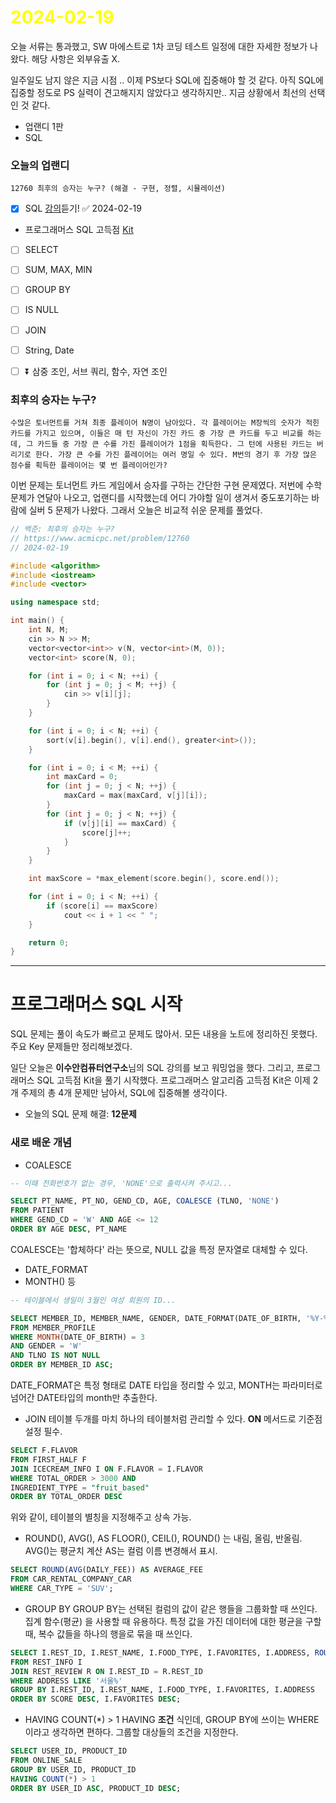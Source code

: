 # <span style="color:yellow">2024-02-19</span>

오늘 서류는 통과했고, SW 마에스트로 1차 코딩 테스트 일정에 대한 자세한 정보가 나왔다.
해당 사항은 외부유출 X.

일주일도 남지 않은 지금 시점 .. 이제 PS보다 SQL에 집중해야 할 것 같다.
아직 SQL에 집중할 정도로 PS 실력이 견고해지지 않았다고 생각하지만.. 지금 상황에서 최선의 선택인 것 같다.

- 업랜디 1판
- SQL

### 오늘의 업랜디
```
12760 최후의 승자는 누구? (해결 - 구현, 정렬, 시뮬레이션)
```

- [x] SQL [강의](https://www.youtube.com/watch?v=vgIc4ctNFbc)듣기! ✅ 2024-02-19

- 프로그래머스 SQL 고득점 [Kit](https://school.programmers.co.kr/learn/challenges?tab=sql_practice_kit)
- [ ] SELECT
- [ ] SUM, MAX, MIN
- [ ] GROUP BY
- [ ] IS NULL
- [ ] JOIN
- [ ] String, Date
- [ ] ⏬ 삼중 조인, 서브 쿼리, 함수, 자연 조인


### 최후의 승자는 누구?
```
수많은 토너먼트를 거쳐 최종 플레이어 N명이 남아있다. 각 플레이어는 M장씩의 숫자가 적힌 카드를 가지고 있으며, 이들은 매 턴 자신이 가진 카드 중 가장 큰 카드를 두고 비교를 하는데, 그 카드들 중 가장 큰 수를 가진 플레이어가 1점을 획득한다. 그 턴에 사용된 카드는 버리기로 한다. 가장 큰 수를 가진 플레이어는 여러 명일 수 있다. M번의 경기 후 가장 많은 점수를 획득한 플레이어는 몇 번 플레이어인가?
```

이번 문제는 토너먼트 카드 게임에서 승자를 구하는 간단한 구현 문제였다. 저번에 수학 문제가 연달아 나오고, 업랜디를 시작했는데 어디 가야할 일이 생겨서 중도포기하는 바람에 실버 5 문제가 나왔다. 그래서 오늘은 비교적 쉬운 문제를 풀었다.


```cpp
// 백준: 최후의 승자는 누구?
// https://www.acmicpc.net/problem/12760
// 2024-02-19

#include <algorithm>
#include <iostream>
#include <vector>

using namespace std;

int main() {
    int N, M;
    cin >> N >> M;
    vector<vector<int>> v(N, vector<int>(M, 0));
    vector<int> score(N, 0);

    for (int i = 0; i < N; ++i) {
        for (int j = 0; j < M; ++j) {
            cin >> v[i][j];
        }
    }

    for (int i = 0; i < N; ++i) {
        sort(v[i].begin(), v[i].end(), greater<int>());
    }

    for (int i = 0; i < M; ++i) {
        int maxCard = 0;
        for (int j = 0; j < N; ++j) {
            maxCard = max(maxCard, v[j][i]);
        }
        for (int j = 0; j < N; ++j) {
            if (v[j][i] == maxCard) {
                score[j]++;
            }
        }
    }

    int maxScore = *max_element(score.begin(), score.end());

    for (int i = 0; i < N; ++i) {
        if (score[i] == maxScore)
            cout << i + 1 << " ";
    }

    return 0;
}
```




- - -

# 프로그래머스 SQL 시작

SQL 문제는 풀이 속도가 빠르고 문제도 많아서. 모든 내용을 노트에 정리하진 못했다.
주요 Key 문제들만 정리해보겠다.

일단 오늘은 **이수안컴퓨터연구소**님의 SQL 강의를 보고 워밍업을 했다.
그리고, 프로그래머스 SQL 고득점 Kit을 풀기 시작했다.
프로그래머스 알고리즘 고득점 Kit은 이제 2개 주제의 총 4개 문제만 남아서, SQL에 집중해볼 생각이다.


- 오늘의 SQL 문제 해결: **12문제**

### 새로 배운 개념

- COALESCE
```sql
-- 이때 전화번호가 없는 경우, 'NONE'으로 출력시켜 주시고...

SELECT PT_NAME, PT_NO, GEND_CD, AGE, COALESCE (TLNO, 'NONE')
FROM PATIENT
WHERE GEND_CD = 'W' AND AGE <= 12
ORDER BY AGE DESC, PT_NAME
```

COALESCE는 '합체하다' 라는 뜻으로, NULL 값을 특정 문자열로 대체할 수 있다.


- DATE_FORMAT
- MONTH() 등

```sql
-- 테이블에서 생일이 3월인 여성 회원의 ID...

SELECT MEMBER_ID, MEMBER_NAME, GENDER, DATE_FORMAT(DATE_OF_BIRTH, '%Y-%m-%d')
FROM MEMBER_PROFILE
WHERE MONTH(DATE_OF_BIRTH) = 3
AND GENDER = 'W'
AND TLNO IS NOT NULL
ORDER BY MEMBER_ID ASC;
```

DATE_FORMAT은 특정 형태로 DATE 타입을 정리할 수 있고, MONTH는 파라미터로 넘어간 DATE타입의 month만 추출한다.



- JOIN
테이블 두개를 마치 하나의 테이블처럼 관리할 수 있다. **ON** 메서드로 기준점 설정 필수.

```sql
SELECT F.FLAVOR
FROM FIRST_HALF F
JOIN ICECREAM_INFO I ON F.FLAVOR = I.FLAVOR
WHERE TOTAL_ORDER > 3000 AND
INGREDIENT_TYPE = "fruit_based"
ORDER BY TOTAL_ORDER DESC
```

위와 같이, 테이블의 별칭을 지정해주고 상속 가능.



- ROUND(), AVG(), AS
FLOOR(), CEIL(), ROUND() 는 내림, 올림, 반올림.
AVG()는 평균치 계산
AS는 컬럼 이름 변경해서 표시.

```sql
SELECT ROUND(AVG(DAILY_FEE)) AS AVERAGE_FEE
FROM CAR_RENTAL_COMPANY_CAR
WHERE CAR_TYPE = 'SUV';
```




- GROUP BY
GROUP BY는 선택된 컬럼의 값이 같은 행들을 그룹화할 때 쓰인다.
집계 함수(평균) 을 사용할 때 유용하다. 특정 값을 가진 데이터에 대한 평균을 구할 때, 복수 값들을 하나의 행을로 묶을 때 쓰인다.

```sql
SELECT I.REST_ID, I.REST_NAME, I.FOOD_TYPE, I.FAVORITES, I.ADDRESS, ROUND(AVG(R.REVIEW_SCORE), 2) AS SCORE
FROM REST_INFO I
JOIN REST_REVIEW R ON I.REST_ID = R.REST_ID
WHERE ADDRESS LIKE '서울%'
GROUP BY I.REST_ID, I.REST_NAME, I.FOOD_TYPE, I.FAVORITES, I.ADDRESS
ORDER BY SCORE DESC, I.FAVORITES DESC;
```




- HAVING COUNT(\*) > 1
HAVING **조건** 식인데, GROUP BY에 쓰이는 WHERE이라고 생각하면 편하다. 그룹할 대상들의 조건을 지정한다.

```sql
SELECT USER_ID, PRODUCT_ID
FROM ONLINE_SALE
GROUP BY USER_ID, PRODUCT_ID
HAVING COUNT(*) > 1
ORDER BY USER_ID ASC, PRODUCT_ID DESC;
```




